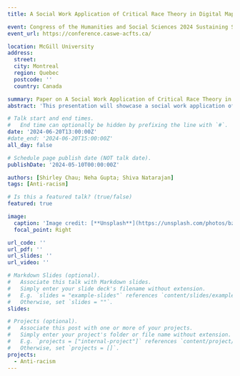 ```yaml
---
title: A Social Work Application of Critical Race Theory in Digital Mapping of Incidents of Hate and Discrimination

event: Congress of the Humanities and Social Sciences 2024 Sustaining Shared Futures
event_url: https://conference.caswe-acfts.ca/

location: McGill University
address:
  street: 
  city: Montreal
  region: Quebec
  postcode: ''
  country: Canada

summary: Paper on A Social Work Application of Critical Race Theory in Digital Mapping of Incidents of Hate and Discrimination
abstract: 'This presentation will showcase a social work application of Critical Race Theory (CRT) and the pursuit of social justice in digital mapping of incidents of hate and discrimination in a western region of Canada. This mapping project emerged from an incident reporting project to collect evidence that racially-motivated discrimination and hate incidents occur, and that these incidents hurt people and community.'

# Talk start and end times.
#   End time can optionally be hidden by prefixing the line with `#`.
date: '2024-06-20T13:00:00Z'
#date_end: '2024-06-20T15:00:00Z'
all_day: false

# Schedule page publish date (NOT talk date).
publishDate: '2024-05-10T00:00:00Z'

authors: [Shirley Chau; Neha Gupta; Shiva Natarajan]
tags: [Anti-racism]

# Is this a featured talk? (true/false)
featured: true

image:
  caption: 'Image credit: [**Unsplash**](https://unsplash.com/photos/bzdhc5b3Bxs)'
  focal_point: Right

url_code: ''
url_pdf: ''
url_slides: ''
url_video: ''

# Markdown Slides (optional).
#   Associate this talk with Markdown slides.
#   Simply enter your slide deck's filename without extension.
#   E.g. `slides = "example-slides"` references `content/slides/example-slides.md`.
#   Otherwise, set `slides = ""`.
slides:

# Projects (optional).
#   Associate this post with one or more of your projects.
#   Simply enter your project's folder or file name without extension.
#   E.g. `projects = ["internal-project"]` references `content/project/deep-learning/index.md`.
#   Otherwise, set `projects = []`.
projects: 
  - Anti-racism
---
```


